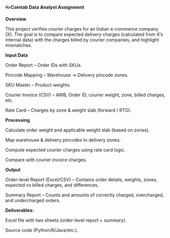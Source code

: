 👓**Cointab Data Analyst Assignment**

**Overview**

This project verifies courier charges for an Indian e-commerce company (X). The goal is to compare expected delivery charges (calculated from X’s internal data) with the charges billed by courier companies, and highlight mismatches.

**Input Data**

Order Report – Order IDs with SKUs.

Pincode Mapping – Warehouse → Delivery pincode zones.

SKU Master – Product weights.

Courier Invoice (CSV) – AWB, Order ID, courier weight, zone, billed charges, etc.

Rate Card – Charges by zone & weight slab (forward / RTO).

**Processing**

Calculate order weight and applicable weight slab (based on zones).

Map warehouse & delivery pincodes to delivery zones.

Compute expected courier charges using rate card logic.

Compare with courier invoice charges.

**Output**

Order-level Report (Excel/CSV) – Contains order details, weights, zones, expected vs billed charges, and differences.

Summary Report – Counts and amounts of correctly charged, overcharged, and undercharged orders.

**Deliverables:**

Excel file with two sheets (order-level report + summary).

Source code (Python/R/Java/etc.).
